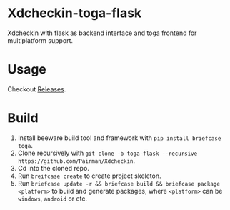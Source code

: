 # Xdcheckin-toga-flask
Xdcheckin with flask as backend interface and toga frontend for multiplatform support.

# Usage
Checkout [Releases](https://github.com/Pairman/Xdcheckin/releases/).

# Build
1. Install beeware build tool and framework with ```pip install briefcase toga```. <br>
2. Clone recursively with ```git clone -b toga-flask --recursive https://github.com/Pairman/Xdcheckin```. <br>
3. Cd into the cloned repo.
4. Run ```breifcase create``` to create project skeleton.
5. Run ```briefcase update -r && briefcase build && briefcase package <platform>``` to build and generate packages, where ```<platform>``` can be ```windows```, ```android``` or etc.
